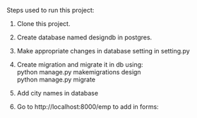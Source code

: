 Steps used to run this project:

1. Clone this project.

2. Create database named designdb in postgres.
3. Make appropriate changes in database setting in setting.py

4. Create migration and migrate it in db using:<br/>
    python manage.py makemigrations design <br/>
    python manage.py migrate
    
5. Add city names in database 

6. Go to http://localhost:8000/emp to add in forms:

    



